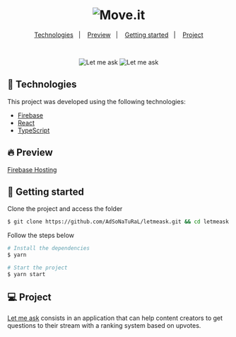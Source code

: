 <h1 align="center">
    <img alt="Move.it" title="Move.it" src="https://user-images.githubusercontent.com/26275918/123597633-dece0300-d7f3-11eb-957f-a249d99c0963.png" />
</h1>

<p align="center">
  <a href="#technologies">Technologies</a>&nbsp;&nbsp;&nbsp;|&nbsp;&nbsp;&nbsp;
  <a href="#-preview">Preview</a>&nbsp;&nbsp;&nbsp;|&nbsp;&nbsp;&nbsp;
  <a href="#-getting-started">Getting started</a>&nbsp;&nbsp;&nbsp;|&nbsp;&nbsp;&nbsp;
  <a href="#-project">Project</a>
</p>

<br>

<p align="center">
  <img alt="Let me ask" src="https://user-images.githubusercontent.com/26275918/123598321-aaa71200-d7f4-11eb-96d1-6f0a17532b41.png">
  <img alt="Let me ask" src="https://user-images.githubusercontent.com/26275918/123598332-ac70d580-d7f4-11eb-939b-c4dca730a081.png">
</p>

## 🧪 Technologies

This project was developed using the following technologies:

- [Firebase](https://firebase.google.com/)
- [React](https://reactjs.org)
- [TypeScript](https://www.typescriptlang.org/)

## 🔥 Preview

[Firebase Hosting](https://letmeask-adsonatural.web.app/)

## 🚀 Getting started

Clone the project and access the folder

```bash
$ git clone https://github.com/AdSoNaTuRaL/letmeask.git && cd letmeask
```

Follow the steps below
```bash
# Install the dependencies
$ yarn

# Start the project
$ yarn start
```

## 💻 Project

[Let me ask](https://github.com/AdSoNaTuRaL/letmeask.git) consists in an application that can help content creators to get questions to their stream with a ranking system based on upvotes.

